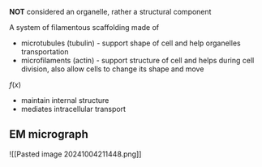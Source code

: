 **NOT** considered an organelle, rather a structural component

A system of filamentous scaffolding made of
 - microtubules (tubulin) - support shape of cell and help organelles transportation
 - microfilaments (actin) - support structure of cell and helps during cell division, also allow cells to change its shape and move 

$f(x)$
- maintain internal structure
- mediates intracellular transport
## EM micrograph
![[Pasted image 20241004211448.png]]
